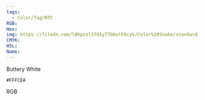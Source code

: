 ```yaml
---
tags:
  - Color/Tag/NTC
RGB:
Hex:
img: https://filedn.com/l0hpzxl1f01yT7GHxtF8cyk/Color%20Snake/standard_csv_to_svg//FFFCEA.svg
CMYK:
HSL:
Name:
---
```

Buttery White
```palette
#FFFCEA
```
RGB
